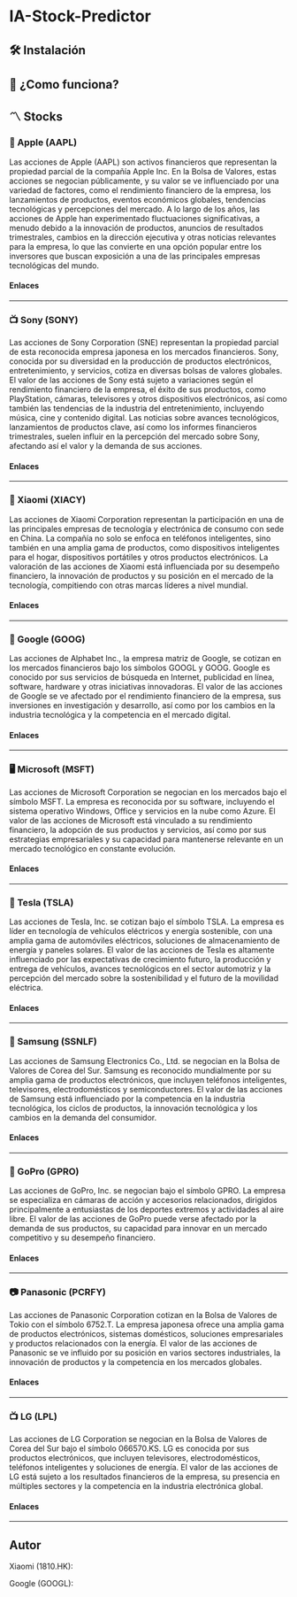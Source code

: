 # IA-Stock-Predictor

## 🛠 Instalación

## 🤔 ¿Como funciona?

## 〽 Stocks

### 🍎 Apple (AAPL)

Las acciones de Apple (AAPL) son activos financieros que representan la propiedad parcial de la compañía Apple Inc. En la Bolsa de Valores, estas acciones se negocian públicamente, y su valor se ve influenciado por una variedad de factores, como el rendimiento financiero de la empresa, los lanzamientos de productos, eventos económicos globales, tendencias tecnológicas y percepciones del mercado. A lo largo de los años, las acciones de Apple han experimentado fluctuaciones significativas, a menudo debido a la innovación de productos, anuncios de resultados trimestrales, cambios en la dirección ejecutiva y otras noticias relevantes para la empresa, lo que las convierte en una opción popular entre los inversores que buscan exposición a una de las principales empresas tecnológicas del mundo.

#### Enlaces

---

### 📺 Sony (SONY)

Las acciones de Sony Corporation (SNE) representan la propiedad parcial de esta reconocida empresa japonesa en los mercados financieros. Sony, conocida por su diversidad en la producción de productos electrónicos, entretenimiento, y servicios, cotiza en diversas bolsas de valores globales. El valor de las acciones de Sony está sujeto a variaciones según el rendimiento financiero de la empresa, el éxito de sus productos, como PlayStation, cámaras, televisores y otros dispositivos electrónicos, así como también las tendencias de la industria del entretenimiento, incluyendo música, cine y contenido digital. Las noticias sobre avances tecnológicos, lanzamientos de productos clave, así como los informes financieros trimestrales, suelen influir en la percepción del mercado sobre Sony, afectando así el valor y la demanda de sus acciones.

#### Enlaces

---

### 📱 Xiaomi (XIACY)

Las acciones de Xiaomi Corporation representan la participación en una de las principales empresas de tecnología y electrónica de consumo con sede en China. La compañía no solo se enfoca en teléfonos inteligentes, sino también en una amplia gama de productos, como dispositivos inteligentes para el hogar, dispositivos portátiles y otros productos electrónicos. La valoración de las acciones de Xiaomi está influenciada por su desempeño financiero, la innovación de productos y su posición en el mercado de la tecnología, compitiendo con otras marcas líderes a nivel mundial.

#### Enlaces

---

### 🔎 Google (GOOG)

Las acciones de Alphabet Inc., la empresa matriz de Google, se cotizan en los mercados financieros bajo los símbolos GOOGL y GOOG. Google es conocido por sus servicios de búsqueda en Internet, publicidad en línea, software, hardware y otras iniciativas innovadoras. El valor de las acciones de Google se ve afectado por el rendimiento financiero de la empresa, sus inversiones en investigación y desarrollo, así como por los cambios en la industria tecnológica y la competencia en el mercado digital.

#### Enlaces

---

### 🖥 Microsoft (MSFT)

Las acciones de Microsoft Corporation se negocian en los mercados bajo el símbolo MSFT. La empresa es reconocida por su software, incluyendo el sistema operativo Windows, Office y servicios en la nube como Azure. El valor de las acciones de Microsoft está vinculado a su rendimiento financiero, la adopción de sus productos y servicios, así como por sus estrategias empresariales y su capacidad para mantenerse relevante en un mercado tecnológico en constante evolución.

#### Enlaces

---

### 🚗 Tesla (TSLA)

Las acciones de Tesla, Inc. se cotizan bajo el símbolo TSLA. La empresa es líder en tecnología de vehículos eléctricos y energía sostenible, con una amplia gama de automóviles eléctricos, soluciones de almacenamiento de energía y paneles solares. El valor de las acciones de Tesla es altamente influenciado por las expectativas de crecimiento futuro, la producción y entrega de vehículos, avances tecnológicos en el sector automotriz y la percepción del mercado sobre la sostenibilidad y el futuro de la movilidad eléctrica.

#### Enlaces

---

### 📱 Samsung (SSNLF)

Las acciones de Samsung Electronics Co., Ltd. se negocian en la Bolsa de Valores de Corea del Sur. Samsung es reconocido mundialmente por su amplia gama de productos electrónicos, que incluyen teléfonos inteligentes, televisores, electrodomésticos y semiconductores. El valor de las acciones de Samsung está influenciado por la competencia en la industria tecnológica, los ciclos de productos, la innovación tecnológica y los cambios en la demanda del consumidor.

#### Enlaces

---

### 🎥 GoPro (GPRO)

Las acciones de GoPro, Inc. se negocian bajo el símbolo GPRO. La empresa se especializa en cámaras de acción y accesorios relacionados, dirigidos principalmente a entusiastas de los deportes extremos y actividades al aire libre. El valor de las acciones de GoPro puede verse afectado por la demanda de sus productos, su capacidad para innovar en un mercado competitivo y su desempeño financiero.

#### Enlaces

---

### 📷 Panasonic (PCRFY)

Las acciones de Panasonic Corporation cotizan en la Bolsa de Valores de Tokio con el símbolo 6752.T. La empresa japonesa ofrece una amplia gama de productos electrónicos, sistemas domésticos, soluciones empresariales y productos relacionados con la energía. El valor de las acciones de Panasonic se ve influido por su posición en varios sectores industriales, la innovación de productos y la competencia en los mercados globales.

#### Enlaces

---

### 📺 LG (LPL)

Las acciones de LG Corporation se negocian en la Bolsa de Valores de Corea del Sur bajo el símbolo 066570.KS. LG es conocida por sus productos electrónicos, que incluyen televisores, electrodomésticos, teléfonos inteligentes y soluciones de energía. El valor de las acciones de LG está sujeto a los resultados financieros de la empresa, su presencia en múltiples sectores y la competencia en la industria electrónica global.

#### Enlaces

---

## Autor

Xiaomi (1810.HK):

Google (GOOGL):
